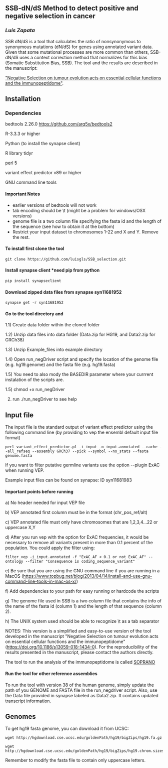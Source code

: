 ## SSB-dN/dS Method to detect positive and negative selection in cancer
### *Luis Zapata*

SSB dN/dS is a tool that calculates the ratio of nonsynonymous to synonymous mutations (dN/dS) for genes using annotated variant data. Given that some mutational processes are more common than others, SSB-dN/dS uses a context correction method that normalizes for this bias (Somatic Substitution Bias, SSB). The tool and the results are described in  the manuscript:

["Negative Selection on tumour evolution acts on essential cellular functions and the immunopeptidome"](https://doi.org/10.1186/s13059-018-1434-0).

## Installation

### Dependencies
bedtools 2.26.0 
https://github.com/arq5x/bedtools2

R-3.3.3 or higher

Python (to install the synapse client)

R library tidyr

perl 5

variant effect predictor v89 or higher

GNU command line tools



#### Important Notes
- earlier versions of bedtools will not work
- tab encoding should be \t (might be a problem for windows/OSX versions)
- genome file is a two column file specifying the fasta id and the length of the sequence (see how to obtain it at the bottom)
- Restrict your input dataset to chromosomes 1-22 and X and Y. Remove the rest.

#### To install first clone the tool

```{bash}
git clone https://github.com/luisgls/SSB_selection.git
```
#### Install synapse client  *need pip from python
```{bash}
pip install synapseclient
```

#### Download zipped data files from synapse syn11681952
```{bash}
synapse get -r syn11681952
```

#### Go to the tool directory and
  1.1) Create data folder within the cloned folder
  
  1.2) Unzip data files into data folder (Data.zip for HG19, and Data2.zip for GRCh38)
  
  1.3) Unzip Example_files into example directory 
  
  1.4) Open run_negDriver script and specify the location of the genome file (e.g. hg19.genome) and the fasta file (e.g. hg19.fasta) 
  
  1.5) You need to also mody the BASEDIR parameter where your currrent instalation of the scripts are.
  
  1.5) chmod +x run_negDriver
  
2) run ./run_negDriver to see help

## Input file
The input file is the standard output of variant effect predictor using the following command line (by providing to vep the ensembl default input file format)

```{bash}
perl variant_effect_predictor.pl -i input -o input.annotated --cache --all_refseq --assembly GRCh37 --pick --symbol --no_stats --fasta genome.fasta
```

If you want to filter putative germline variants use the option --plugin ExAC when running VEP.

Example input files can be found on synapse: ID syn11681983

#### Important points before running
a) No header needed for input VEP file

b) VEP annotated first column must be in the format (chr_pos_ref/alt)

c) VEP annotated file must only have chromosomes that are 1,2,3,4...22 or uppercase X,Y

d) After you run vep with the option for ExAC frequencies, it would be necessary to remove all variants present in more than 0.1 percent of the population. You could apply the filter using:
```{bash}
filter_vep -i input.annotated -f "ExAC_AF < 0.1 or not ExAC_AF" --ontology --filter "Consequence is coding_sequence_variant" 
```

e) Be sure that you are using the GNU command line if you are running in a MacOS (https://www.topbug.net/blog/2013/04/14/install-and-use-gnu-command-line-tools-in-mac-os-x/)

f) Add dependencies to your path for easy running or hardcode the scripts

g) The genome file used in SSB is a two column file that contains the info of the name of the fasta id (column 1) and the length of that sequence (column 2).

h) The UNIX system used should be able to recognize \t as a tab separator

NOTES:
This version is a simplified and easy-to-use version of the tool developed in the manuscript "Negative Selection on tumour evolution acts on essential cellular functions and the immunopeptidome" (https://doi.org/10.1186/s13059-018-1434-0). For the reproducibility of the results presented in the manuscript, please contact the authors directly.

The tool to run the analysis of the immunopeptidome is called [SOPRANO](https://github.com/luisgls/SOPRANO)

#### Run the tool for other reference assemblies
To run the tool with version 38 of the human genome, simply update the path of you GENOME and FASTA file in the run_negdriver script.
Also, use the Data file provided in synapse labeled as Data2.zip. It contains updated transcript information.

## Genomes
To get hg19 fasta genome, you can download it from UCSC:

```{bash
wget http://hgdownload.cse.ucsc.edu/goldenPath/hg19/bigZips/hg19.fa.gz

wget http://hgdownload.cse.ucsc.edu/goldenPath/hg19/bigZips/hg19.chrom.sizes

```

Remember to modify the fasta file to contain only uppercase letters.

